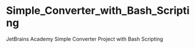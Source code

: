# Simple_Converter_with_Bash_Scripting
JetBrains Academy Simple Converter Project with Bash Scripting
